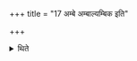 +++
title = "17 अम्बे अम्बाल्यम्बिक इति"

+++

<details><summary>थिते</summary>

अम्बे अम्बाल्यम्बिक इति महिष्यश्वमुपसंविश्य १७
</details>
